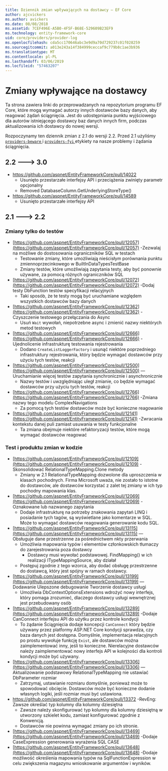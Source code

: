 ```yaml
---
title: Dziennik zmian wpływających na dostawcy — EF Core
author: ajcvickers
ms.author: avickers
ms.date: 08/08/2018
ms.assetid: 7CEF496E-A5B0-4F5F-B68E-529609B23EF9
ms.technology: entity-framework-core
uid: core/providers/provider-log
ms.openlocfilehash: cda5cc170646abc3e9d9a70d729237c01f028259
ms.sourcegitcommit: a013e243a14f384999ceccaf9c779b8c1ae3b936
ms.translationtype: MT
ms.contentlocale: pl-PL
ms.lasthandoff: 03/06/2019
ms.locfileid: "57463207"
---
```

# <a name="provider-impacting-changes"></a>Zmiany wpływające na dostawcy

Ta strona zawiera linki do przeprowadzanych na repozytorium programu EF Core, które mogą wymagać autorzy innych dostawców bazy danych, aby reagować żądań ściągnięcia. Jest do udostępniania punktu wyjściowego dla autorów istniejącego dostawcy baz danych innych firm, podczas aktualizowania ich dostawcy do nowej wersji.

Rozpoczynamy ten dziennik zmian z 2.1 do wersji 2.2. Przed 2.1 użyliśmy [ `providers-beware` ](https://github.com/aspnet/EntityFrameworkCore/labels/providers-beware) i [ `providers-fyi` ](https://github.com/aspnet/EntityFrameworkCore/labels/providers-fyi) etykiety na nasze problemy i żądania ściągnięcia.

## <a name="22-----30"></a>2.2 ---> 3.0

* https://github.com/aspnet/EntityFrameworkCore/pull/14022
  * Usunięto przestarzałe interfejsy API i przeciążenia zwinięty parametr opcjonalny
  * Removed DatabaseColumn.GetUnderlyingStoreType()
* https://github.com/aspnet/EntityFrameworkCore/pull/14589
  * Usunięto przestarzałe interfejsy API

## <a name="21-----22"></a>2.1 ---> 2.2

### <a name="test-only-changes"></a>Zmiany tylko do testów

* [https://github.com/aspnet/EntityFrameworkCore/pull/12057](https://github.com/aspnet/EntityFrameworkCore/pull/12057) -Zezwalaj na możliwe do dostosowania ograniczników SQL w testach
  * Testowanie zmiany, które umożliwiają nieścisłym porównania punktu zmiennoprzecinkowego w BuiltInDataTypesTestBase
  * Zmiany testów, które umożliwiają zapytania testy, aby być ponownie używane, za pomocą różnych ograniczników SQL
* [https://github.com/aspnet/EntityFrameworkCore/pull/12072](https://github.com/aspnet/EntityFrameworkCore/pull/12072) -Dodaj testy DbFunction testów specyfikacji relacyjnych
  * Taki sposób, że te testy mogą być uruchamiane względem wszystkich dostawców bazy danych
* [https://github.com/aspnet/EntityFrameworkCore/pull/12362](https://github.com/aspnet/EntityFrameworkCore/pull/12362) -Czyszczenie testowego przełączania do Async
  * Usuń `Wait` wywołań, niepotrzebne async i zmienić nazwy niektórych metod testowych
* [https://github.com/aspnet/EntityFrameworkCore/pull/12666](https://github.com/aspnet/EntityFrameworkCore/pull/12666) -Ujednolicenie infrastrukturę testowania rejestrowania
  * Dodano `CreateListLoggerFactory` i usunąć niektóre poprzedniego infrastruktury rejestrowania, który będzie wymagać dostawców przy użyciu tych testów, reakcji
* [https://github.com/aspnet/EntityFrameworkCore/pull/12500](https://github.com/aspnet/EntityFrameworkCore/pull/12500) — Uruchamianie więcej testów zapytania synchronicznie i asynchronicznie
  * Nazwy testów i uwzględniając uległ zmianie, co będzie wymagać dostawców przy użyciu tych testów, reakcji
* [https://github.com/aspnet/EntityFrameworkCore/pull/12766](https://github.com/aspnet/EntityFrameworkCore/pull/12766) -Zmiana nazwy tego modelu ComplexNavigations
  * Za pomocą tych testów dostawców może być konieczne reagowanie
* [https://github.com/aspnet/EntityFrameworkCore/pull/12141](https://github.com/aspnet/EntityFrameworkCore/pull/12141) -Zwracania kontekstu danej puli zamiast usuwania w testy funkcjonalne
  * Ta zmiana obejmuje niektóre refaktoryzacji testów, które mogą wymagać dostawców reagować


### <a name="test-and-product-code-changes"></a>Test i produktu zmian w kodzie

* [https://github.com/aspnet/EntityFrameworkCore/pull/12109](https://github.com/aspnet/EntityFrameworkCore/pull/12109) -Skonsolidować RelationalTypeMapping.Clone metody
  * Zmiany w 2.1 RelationalTypeMapping dozwolone dla uproszczenia w klasach pochodnych. Firma Microsoft uważa, nie zostało to istotne do dostawców, ale dostawców korzystać z zalet tej zmiany w ich typ pochodny mapowania klas.
* [https://github.com/aspnet/EntityFrameworkCore/pull/12069](https://github.com/aspnet/EntityFrameworkCore/pull/12069) -Oznakowane lub nazwanego zapytania
  * Dodaje infrastrukturę na potrzeby znakowania zapytań LINQ i posiadanie tych tagów, są wyświetlane jako komentarze w SQL. Może to wymagać dostawców reagowania generowanie kodu SQL.
* [https://github.com/aspnet/EntityFrameworkCore/pull/13115](https://github.com/aspnet/EntityFrameworkCore/pull/13115) — Obsługuje dane przestrzenne za pośrednictwem nkty przerwania
  * Umożliwia mapowania typów i elementów członkowskich tłumaczy do zarejestrowania poza dostawcy
    * Dostawcy musi wywołać podstawowej. FindMapping() w ich realizacji ITypeMappingSource, aby działał
  * Postępuj zgodnie z tego wzorca, aby dodać obsługę przestrzenne do dostawcą, który jest spójny w ramach dostawcy.
* [https://github.com/aspnet/EntityFrameworkCore/pull/13199](https://github.com/aspnet/EntityFrameworkCore/pull/13199) — Dodawanie Ulepszone debugowanie Tworzenie dostawcy usługi
  * Umożliwia DbContextOptionsExtensions wdrożyć nowy interfejs, który pomaga zrozumieć, dlaczego dostawcy usługi wewnętrznej jest przebudowany osób
* [https://github.com/aspnet/EntityFrameworkCore/pull/13289](https://github.com/aspnet/EntityFrameworkCore/pull/13289) -Dodaje CanConnect interfejsu API do użytku przez kontrole kondycji
  * To żądanie Ściągnięcia dodaje koncepcji `CanConnect` który będzie używany przez platformy ASP.NET Core kondycji sprawdza, czy baza danych jest dostępna. Domyślnie, implementacja relacyjnych po prostu wywołuje funkcję `Exist`, ale dostawców można zaimplementować inny, jeśli to konieczne. Nierelacyjne dostawców należy zaimplementować nowy interfejs API w kolejności dla kontroli kondycji może być używany.
* [https://github.com/aspnet/EntityFrameworkCore/pull/13306](https://github.com/aspnet/EntityFrameworkCore/pull/13306) — Aktualizowanie podstawowy RelationalTypeMapping nie ustawiać DbParameter rozmiar
  * Zatrzymaj, ustawianie rozmiaru domyślnie, ponieważ może to spowodować obcięcie. Dostawców może być konieczne dodanie własnych logiki, jeśli rozmiar musi być ustawiona.
* https://github.com/aspnet/EntityFrameworkCore/pull/13372 -RevEng: Zawsze określać typ kolumny dla kolumny dziesiętna
  * Zawsze należy skonfigurować typ kolumny dla kolumny dziesiętną w utworzony szkielet kodu, zamiast konfigurować zgodnie z Konwencją.
  * Dostawców nie powinna wymagać zmiany po ich stronie.
* [https://github.com/aspnet/EntityFrameworkCore/pull/13469](https://github.com/aspnet/EntityFrameworkCore/pull/13469) -Dodaje CaseExpression generowania wyrażenia SQL CASE
* [https://github.com/aspnet/EntityFrameworkCore/pull/13648](https://github.com/aspnet/EntityFrameworkCore/pull/13648) -Dodaje możliwość określenia mapowania typów na SqlFunctionExpression w celu zwiększenia magazynu wnioskowanie argumentów i wyników.
